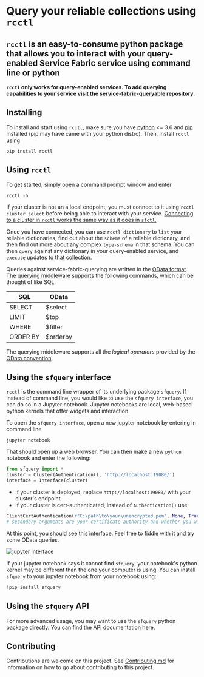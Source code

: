 
# Query your reliable collections using `rcctl`

## `rcctl` is an easy-to-consume python package that allows you to interact with your query-enabled Service Fabric service using command line or python

**`rcctl` only works for query-enabled services. To add querying capabilities to your service visit the [service-fabric-queryable](https://github.com/jessebenson/service-fabric-queryable) repository.**

## Installing

To install and start using `rcctl`, make sure you have [python](https://www.python.org/getit/) <= 3.6 and [pip](https://pip.pypa.io/en/stable/installing/) installed (pip may have came with your python distro). Then, install `rcctl` using

```shell
pip install rcctl
```

## Using `rcctl`

To get started, simply open a command prompt window and enter

```shell
rcctl -h
```

If your cluster is not an a local endpoint, you must connect to it using `rcctl cluster select` before being able to interact with your service. [Connecting to a cluster in `rcctl` works the same way as it does in `sfctl`.](https://docs.microsoft.com/en-us/azure/service-fabric/service-fabric-cli#select-a-cluster)

Once you have connected, you can use `rcctl dictionary` to `list` your reliable dictionaries, find out about the `schema` of a reliable dictionary, and then find out more about any complex `type-schema` in that schema. You can then `query` against any dictionary in your query-enabled service, and `execute` updates to that collection.

Queries against service-fabric-querying are written in the [OData format](https://www.odata.org/documentation/odata-version-2-0/uri-conventions/). The [querying middleware](https://github.com/jessebenson/service-fabric-queryable) supports the following commands, which can be thought of like SQL:

| SQL | OData |
| --- | ---- |
| SELECT | $select |
| LIMIT | $top |
| WHERE | $filter |
| ORDER BY | $orderby |

The querying middleware supports all the *logical operators* provided by the [OData convention](http://docs.oasis-open.org/odata/odata/v4.01/cs01/part2-url-conventions/odata-v4.01-cs01-part2-url-conventions.html#sec_LogicalOperators).

## Using the `sfquery` interface

`rcctl` is the command line wrapper of its underlying package `sfquery`. If instead of command line, you would like to use the `sfquery interface`, you can do so in a Jupyter notebook. Jupyter notebooks are local, web-based python kernels that offer widgets and interaction.

To open the `sfquery interface`, open a new jupyter notebook by entering in command line

```shell
jupyter notebook
```

That should open up a web browser. You can then make a new `python` notebook and enter the following:

```python
from sfquery import *
cluster = Cluster(Authentication(), 'http://localhost:19080/')
interface = Interface(cluster)
```

- If your cluster is deployed, replace `http://localhost:19080/` with your cluster's endpoint
- If your cluster is cert-authenticated, instead of `Authentication()` use

```python
ClientCertAuthentication(r"C:\path\to\your\unencrypted.pem", None, True)
# secondary arguments are your certificate authority and whether you want to not verify your cluster's cert
```

At this point, you should see this interface. Feel free to fiddle with it and try some OData queries.

![jupyter interface](../master/img/jupyter_interface.png)

If your jupyter notebook says it cannot find `sfquery`, your notebook's python kernel may be different than the one your computer is using. You can install `sfquery` to your jupyter notebook from your notebook using:

```python
!pip install sfquery
```

## Using the `sfquery` API

For more advanced usage, you may want to use the `sfquery` python package directly. You can find the API documentation [here](../master/sfquery/api.md).

## Contributing

Contributions are welcome on this project. See [Contributing.md](../master/Contributing.md) for information on how to go about contributing to this project.
